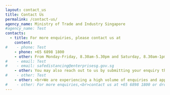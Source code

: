 ```yaml
---
layout: contact_us
title: Contact Us
permalink: /contact-us/
agency_name: Ministry of Trade and Industry Singapore
#agency_name: Test
contacts:
  - title: For more enquiries, please contact us at
    content:
#    - phone: Test
    - phone: +65 6898 1800
    - other: From Monday-Friday, 8.30am-5.30pm and Saturday, 8.30am-1pm (excluding Public Holidays)
#    - email: Test
#    - email: safedistancing@enterprisesg.gov.sg
    - other: You may also reach out to us by submitting your enquiry through our <a href="https://go.gov.sg/sdenquiries" target="_blank">online form</a>.
#    - other: Test 
    - other: <br>We are experiencing a high volume of enquiries and appreciate your understanding and patience. Kindly refrain from submitting duplicate applications to avoid further delays.  
#    - other: For more enquiries,<br>contact us at +65 6898 1800 or drop us an email at safedistancing@enterprisesg.gov.sg   
---
```

